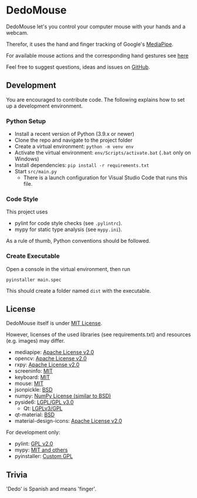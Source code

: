 # DedoMouse
DedoMouse let's you control your computer mouse with your hands and a webcam.

Therefor, it uses the hand and finger tracking of Google's [MediaPipe](https://google.github.io/mediapipe/solutions/hands).

For available mouse actions and the corresponding hand gestures see [here](https://achimmihca.github.io/DedoMouse/)

Feel free to suggest questions, ideas and issues on [GitHub](https://github.com/achimmihca/DedoMouse/issues).

## Development
You are encouraged to contribute code.
The following explains how to set up a development environment.

### Python Setup
- Install a recent version of Python (3.9.x or newer)
- Clone the repo and navigate to the project folder
- Create a virtual environment: `python -m venv env`
- Activate the virtual environment: `env/Scripts/activate.bat` (`.bat` only on Windows)
- Install dependencies: `pip install -r requirements.txt`
- Start `src/main.py`
    - There is a launch configuration for Visual Studio Code that runs this file.

### Code Style
This project uses 
- pylint for code style checks (see `.pylintrc`).
- mypy for static type analysis (see `mypy.ini`).

As a rule of thumb, Python conventions should be followed.

### Create Executable
Open a console in the virtual environment, then run

`pyinstaller main.spec`

This should create a folder named `dist` with the executable.

## License
DedoMouse itself is under [MIT License](https://github.com/achimmihca/DedoMouse/blob/main/LICENSE).

However, licenses of the used libraries (see requirements.txt) and resources (e.g. images) may differ.
- mediapipe: [Apache License v2.0](https://github.com/google/mediapipe/blob/master/LICENSE)
- opencv: [Apache License v2.0](https://github.com/opencv/opencv/blob/master/LICENSE)
- rxpy: [Apache License v2.0](https://github.com/Reactive-Extensions/RxPy/blob/master/LICENSE)
- screeninfo: [MIT](https://github.com/rr-/screeninfo/blob/master/LICENSE.md)
- keyboard: [MIT](https://github.com/boppreh/keyboard/blob/master/LICENSE.txt)
- mouse: [MIT](https://github.com/boppreh/mouse/blob/master/LICENSE.txt)
- jsonpickle: [BSD](https://github.com/jsonpickle/jsonpickle/blob/main/LICENSE)
- numpy: [NumPy License (similar to BSD)](https://numpy.org/doc/stable/license.html)
- pyside6: [LGPL/GPL v3.0](https://wiki.qt.io/PySide2)
    - Qt: [LGPLv3/GPL](https://www.qt.io/licensing/)
- qt-material: [BSD](https://github.com/UN-GCPDS/qt-material/blob/master/LICENSE)
- material-design-icons: [Apache License v2.0](https://github.com/google/material-design-icons/blob/master/LICENSE)

For development only:
- pylint: [GPL v2.0](https://github.com/rr-/pylint/blob/main/LICENSE)
- mypy: [MIT and others](https://github.com/python/mypy/blob/master/LICENSE)
- pyinstaller: [Custom GPL](https://github.com/pyinstaller/pyinstaller/blob/develop/COPYING.txt)

## Trivia
'Dedo' is Spanish and means 'finger'.
